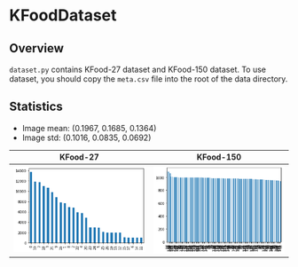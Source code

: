 # KFoodDataset


## Overview

`dataset.py` contains KFood-27 dataset and KFood-150 dataset. To use dataset, you should copy the `meta.csv` file into the root of the data directory.

## Statistics

- Image mean: (0.1967, 0.1685, 0.1364)
- Image std: (0.1016, 0.0835, 0.0692)


| KFood-27 | KFood-150 |
|---|---|
|![Coarse-grained labels](coarse_hist.png)| ![Fine-grained labels](fine_hist.png) |

